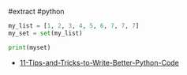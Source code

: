 #extract
#python

```python
my_list = [1, 2, 3, 4, 5, 6, 7, 7, 7]
my_set = set(my_list)

print(myset)
```

- [11-Tips-and-Tricks-to-Write-Better-Python-Code](11-Tips-and-Tricks-to-Write-Better-Python-Code.md)
